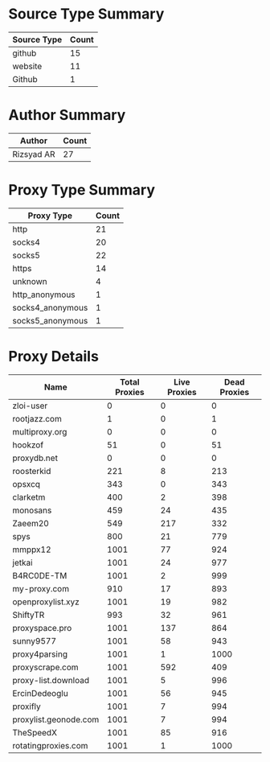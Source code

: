 # Source Type Summary

| Source Type | Count |
|-------------|-------|
| github | 15 |
| website | 11 |
| Github | 1 |


# Author Summary

| Author | Count |
|--------|-------|
| Rizsyad AR | 27 |


# Proxy Type Summary

| Proxy Type | Count |
|------------|-------|
| http | 21 |
| socks4 | 20 |
| socks5 | 22 |
| https | 14 |
| unknown | 4 |
| http_anonymous | 1 |
| socks4_anonymous | 1 |
| socks5_anonymous | 1 |


# Proxy Details

| Name | Total Proxies | Live Proxies | Dead Proxies |
|------|---------------|--------------|---------------|
| zloi-user | 0 | 0 | 0 |
| rootjazz.com | 1 | 0 | 1 |
| multiproxy.org | 0 | 0 | 0 |
| hookzof | 51 | 0 | 51 |
| proxydb.net | 0 | 0 | 0 |
| roosterkid | 221 | 8 | 213 |
| opsxcq | 343 | 0 | 343 |
| clarketm | 400 | 2 | 398 |
| monosans | 459 | 24 | 435 |
| Zaeem20 | 549 | 217 | 332 |
| spys | 800 | 21 | 779 |
| mmppx12 | 1001 | 77 | 924 |
| jetkai | 1001 | 24 | 977 |
| B4RC0DE-TM | 1001 | 2 | 999 |
| my-proxy.com | 910 | 17 | 893 |
| openproxylist.xyz | 1001 | 19 | 982 |
| ShiftyTR | 993 | 32 | 961 |
| proxyspace.pro | 1001 | 137 | 864 |
| sunny9577 | 1001 | 58 | 943 |
| proxy4parsing | 1001 | 1 | 1000 |
| proxyscrape.com | 1001 | 592 | 409 |
| proxy-list.download | 1001 | 5 | 996 |
| ErcinDedeoglu | 1001 | 56 | 945 |
| proxifly | 1001 | 7 | 994 |
| proxylist.geonode.com | 1001 | 7 | 994 |
| TheSpeedX | 1001 | 85 | 916 |
| rotatingproxies.com | 1001 | 1 | 1000 |
